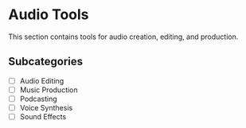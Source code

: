 # Audio Tools

This section contains tools for audio creation, editing, and production.

## Subcategories
- [ ] Audio Editing
- [ ] Music Production
- [ ] Podcasting
- [ ] Voice Synthesis
- [ ] Sound Effects